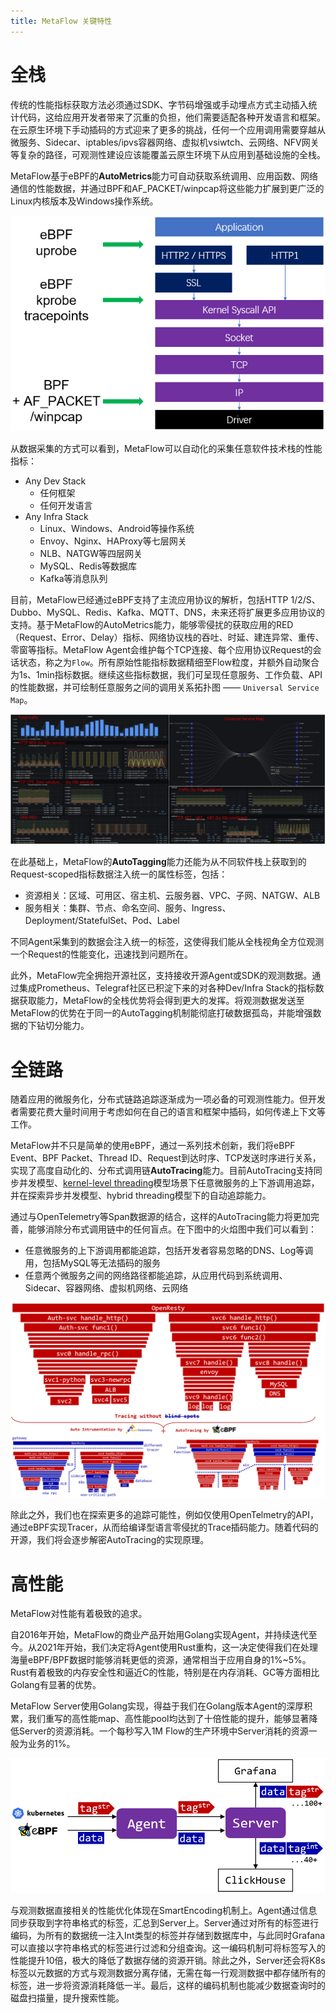 ```yaml
---
title: MetaFlow 关键特性
---
```


# 全栈

传统的性能指标获取方法必须通过SDK、字节码增强或手动埋点方式主动插入统计代码，这给应用开发者带来了沉重的负担，他们需要适配各种开发语言和框架。在云原生环境下手动插码的方式迎来了更多的挑战，任何一个应用调用需要穿越从微服务、Sidecar、iptables/ipvs容器网络、虚拟机vsiwtch、云网络、NFV网关等复杂的路径，可观测性建设应该能覆盖云原生环境下从应用到基础设施的全栈。

MetaFlow基于eBPF的**AutoMetrics**能力可自动获取系统调用、应用函数、网络通信的性能数据，并通过BPF和AF\_PACKET/winpcap将这些能力扩展到更广泛的Linux内核版本及Windows操作系统。

![Agent采集数据的方式](./imgs/metaflow-agent-tap-point.png)

从数据采集的方式可以看到，MetaFlow可以自动化的采集任意软件技术栈的性能指标：
- Any Dev Stack
  - 任何框架
  - 任何开发语言
- Any Infra Stack
  - Linux、Windows、Android等操作系统
  - Envoy、Nginx、HAProxy等七层网关
  - NLB、NATGW等四层网关
  - MySQL、Redis等数据库
  - Kafka等消息队列

目前，MetaFlow已经通过eBPF支持了主流应用协议的解析，包括HTTP 1/2/S、Dubbo、MySQL、Redis、Kafka、MQTT、DNS，未来还将扩展更多应用协议的支持。基于MetaFlow的AutoMetrics能力，能够零侵扰的获取应用的RED（Request、Error、Delay）指标、网络协议栈的吞吐、时延、建连异常、重传、零窗等指标。MetaFlow Agent会维护每个TCP连接、每个应用协议Request的会话状态，称之为`Flow`。所有原始性能指标数据精细至Flow粒度，并额外自动聚合为1s、1min指标数据。继续这些指标数据，我们可呈现任意服务、工作负载、API的性能数据，并可绘制任意服务之间的调用关系拓扑图 —— `Universal Service Map`。

![Universal Service Map](./imgs/universal-service-map.png)

在此基础上，MetaFlow的**AutoTagging**能力还能为从不同软件栈上获取到的Request-scoped指标数据注入统一的属性标签，包括：
- 资源相关：区域、可用区、宿主机、云服务器、VPC、子网、NATGW、ALB
- 服务相关：集群、节点、命名空间、服务、Ingress、Deployment/StatefulSet、Pod、Label

不同Agent采集到的数据会注入统一的标签，这使得我们能从全栈视角全方位观测一个Request的性能变化，迅速找到问题所在。

此外，MetaFlow完全拥抱开源社区，支持接收开源Agent或SDK的观测数据。通过集成Prometheus、Telegraf社区已积淀下来的对各种Dev/Infra Stack的指标数据获取能力，MetaFlow的全栈优势将会得到更大的发挥。将观测数据发送至MetaFlow的优势在于同一的AutoTagging机制能彻底打破数据孤岛，并能增强数据的下钻切分能力。

# 全链路

随着应用的微服务化，分布式链路追踪逐渐成为一项必备的可观测性能力。但开发者需要花费大量时间用于考虑如何在自己的语言和框架中插码，如何传递上下文等工作。

MetaFlow并不只是简单的使用eBPF，通过一系列技术创新，我们将eBPF Event、BPF Packet、Thread ID、Request到达时序、TCP发送时序进行关系，实现了高度自动化的、分布式调用链**AutoTracing**能力。目前AutoTracing支持同步并发模型、[kernel-level threading](https://en.wikipedia.org/wiki/Thread_(computing))模型场景下任意微服务的上下游调用追踪，并在探索异步并发模型、hybrid threading模型下的自动追踪能力。

通过与OpenTelemetry等Span数据源的结合，这样的AutoTracing能力将更加完善，能够消除分布式调用链中的任何盲点。在下图中的火焰图中我们可以看到：
- 任意微服务的上下游调用都能追踪，包括开发者容易忽略的DNS、Log等调用，包括MySQL等无法插码的服务
- 任意两个微服务之间的网络路径都能追踪，从应用代码到系统调用、Sidecar、容器网络、虚拟机网络、云网络

![Tracing without blind spots](./imgs/tracing-without-blind-spots.png)

除此之外，我们也在探索更多的追踪可能性，例如仅使用OpenTelmetry的API，通过eBPF实现Tracer，从而给编译型语言零侵扰的Trace插码能力。随着代码的开源，我们将会逐步解密AutoTracing的实现原理。

# 高性能

MetaFlow对性能有着极致的追求。

自2016年开始，MetaFlow的商业产品开始用Golang实现Agent，并持续迭代至今。从2021年开始，我们决定将Agent使用Rust重构，这一决定使得我们在处理海量eBPF/BPF数据时能够消耗更低的资源，通常相当于应用自身的1%~5%。Rust有着极致的内存安全性和逼近C的性能，特别是在内存消耗、GC等方面相比Golang有显著的优势。

MetaFlow Server使用Golang实现，得益于我们在Golang版本Agent的深厚积累，我们重写的高性能map、高性能pool均达到了十倍性能的提升，能够显著降低Server的资源消耗。一个每秒写入1M Flow的生产环境中Server消耗的资源一般为业务的1%。

![SmartEncoding](./imgs/smart-encoding.png)

与观测数据直接相关的性能优化体现在SmartEncoding机制上。Agent通过信息同步获取到字符串格式的标签，汇总到Server上。Server通过对所有的标签进行编码，为所有的数据统一注入Int类型的标签并存储到数据库中，与此同时Grafana可以直接以字符串格式的标签进行过滤和分组查询。这一编码机制可将标签写入的性能提升10倍，极大的降低了数据存储的资源开销。除此之外，Server还会将K8s标签以元数据的方式与观测数据分离存储，无需在每一行观测数据中都存储所有的标签，进一步将资源消耗降低一半。最后，这样的编码机制也能减少数据查询时的磁盘扫描量，提升搜索性能。
